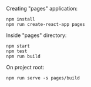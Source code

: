 

Creating "pages" application:

```shell
npm install
npm run create-react-app pages
```

Inside "pages" directory:

```shell
npm start
npm test
npm run build
```

On project root:

```
npm run serve -s pages/build
```
